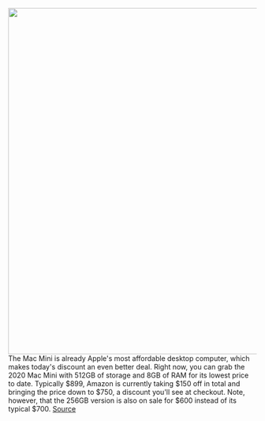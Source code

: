 <img src='https://cdn.vox-cdn.com/thumbor/weFCjHCdN9uHQuq6NrK3jl_EyRg=/0x0:2040x1360/1200x800/filters:focal(857x517:1183x843)/cdn.vox-cdn.com/uploads/chorus_image/image/69998756/cwelch_201114_4292_0003.0.0.jpg' width='700px' /><br/>
The Mac Mini is already Apple's most affordable desktop computer, which makes today's discount an even better deal. Right now, you can grab the 2020 Mac Mini with 512GB of storage and 8GB of RAM for its lowest price to date. Typically $899, Amazon is currently taking $150 off in total and bringing the price down to $750, a discount you'll see at checkout. Note, however, that the 256GB version is also on sale for $600 instead of its typical $700.
<a href='https://www.theverge.com/good-deals/2021/10/15/22726298/apple-mac-mini-lg-tv-amazon-echo-show-acer-chromebook-spin-713-deal-sale'> Source <a/>